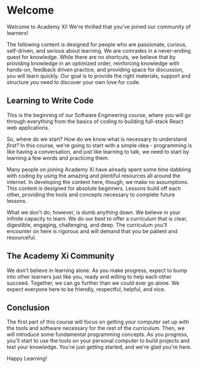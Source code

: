 # Welcome

Welcome to Academy Xi! We're thrilled that you've joined our community of
learners! 

The following content is designed for people who are passionate, curious,
self-driven, and serious about learning. We are comrades in a never-ending quest
for knowledge. While there are no shortcuts, we believe that by providing
knowledge in an optimized order, reinforcing knowledge with hands-on, feedback
driven practice, and providing space for discussion, you will learn quickly. Our
goal is to provide the right materials, support and structure _you_ need to
discover your own love for code.

## Learning to Write Code

This is the beginning of our Software Engineering course, where you will go
through everything from the basics of coding to building full-stack React
web applications.

So, where do we start? How do we know what is necessary to understand _first?_
In this course, we're going to start with a simple idea - programming is like
having a conversation, and just like learning to talk, we need to start by
learning a few words and practicing them.

Many people on joining Academy Xi have already spent some time dabbling
with coding by using the amazing and plentiful resources all around the
internet. In developing the content here, though, we make no assumptions. This
content is designed for absolute beginners. Lessons build off each other,
providing the tools and concepts necessary to complete future lessons.

What we don't do, however, is dumb anything down. We believe in your infinite
capacity to learn. We do our best to offer a curriculum that is clear,
digestible, engaging, challenging, and deep. The curriculum you'll encounter on
here is rigorous and will demand that you be patient and resourceful.

## The Academy Xi Community

We don't believe in learning alone. As you make progress, expect to bump into
other learners just like you, ready and willing to help each other succeed.
Together, we can go further than we could ever go alone. We expect everyone here
to be friendly, respectful, helpful, and nice.

## Conclusion

The first part of this course will focus on getting your computer set up 
with the tools and software necessary for the rest of the curriculum. Then,
we will introduce some fundamental programming concepts. As you progress, you'll
start to use the tools on your personal computer to build projects and test your
knowledge. You're just getting started, and we're glad you're here.

Happy Learning!

